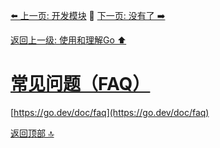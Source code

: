 [⬅️ 上一页: 开发模块](开发模块.md) 🚦 [下一页: 没有了 ➡️](#)

[返回上一级: 使用和理解Go ⬆️](../使用和理解Go.md)

# [常见问题（FAQ）](常见问题（FAQ）.md)

[https://go.dev/doc/faq](https://go.dev/doc/faq)

[返回顶部 🔝](#常见问题（FAQ）)